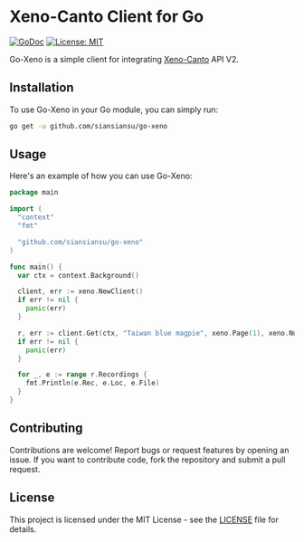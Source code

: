# Xeno-Canto Client for Go

[![GoDoc](https://godoc.org/github.com/siansiansu/go-xeno?status.svg)](http://godoc.org/github.com/siansiansu/go-xeno) [![License: MIT](https://img.shields.io/badge/License-MIT-yellow.svg)](https://opensource.org/licenses/MIT)

Go-Xeno is a simple client for integrating [Xeno-Canto](https://xeno-canto.org/) API V2.

## Installation

To use Go-Xeno in your Go module, you can simply run:

```bash
go get -u github.com/siansiansu/go-xeno
```

## Usage

Here's an example of how you can use Go-Xeno:

```go
package main

import (
  "context"
  "fmt"

  "github.com/siansiansu/go-xeno"
)

func main() {
  var ctx = context.Background()

  client, err := xeno.NewClient()
  if err != nil {
    panic(err)
  }

  r, err := client.Get(ctx, "Taiwan blue magpie", xeno.Page(1), xeno.NumPages(1))
  if err != nil {
    panic(err)
  }

  for _, e := range r.Recordings {
    fmt.Println(e.Rec, e.Loc, e.File)
  }
}
```

## Contributing

Contributions are welcome! Report bugs or request features by opening an issue. If you want to contribute code, fork the repository and submit a pull request.

## License

This project is licensed under the MIT License - see the [LICENSE](./LICENSE) file for details.
